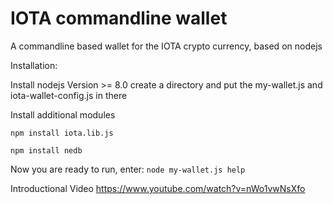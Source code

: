 # IOTA commandline wallet
A commandline based wallet for the IOTA crypto currency, based on nodejs

Installation:

Install nodejs Version >= 8.0
create a directory and put the my-wallet.js and iota-wallet-config.js in there

Install additional modules

`npm install iota.lib.js`

`npm install nedb`

Now you are ready to run, enter:
`node my-wallet.js help`

Introductional Video
https://www.youtube.com/watch?v=nWo1vwNsXfo

